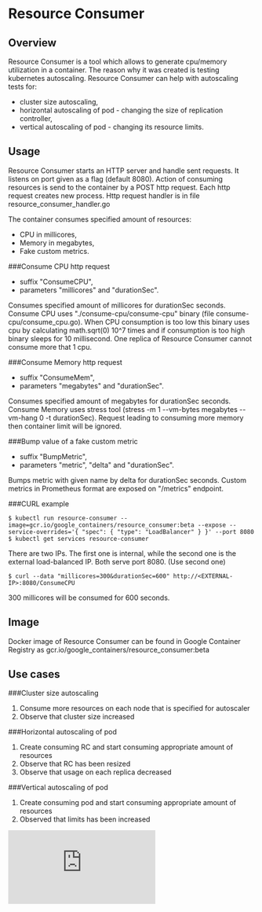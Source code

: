 # Resource Consumer

## Overview
Resource Consumer is a tool which allows to generate cpu/memory utilization in a container.
The reason why it was created is testing kubernetes autoscaling.
Resource Consumer can help with autoscaling tests for:
- cluster size autoscaling,
- horizontal autoscaling of pod - changing the size of replication controller,
- vertical autoscaling of pod - changing its resource limits.

## Usage
Resource Consumer starts an HTTP server and handle sent requests.
It listens on port given as a flag (default 8080).
Action of consuming resources is send to the container by a POST http request.
Each http request creates new process.
Http request handler is in file resource_consumer_handler.go 

The container consumes specified amount of resources:

- CPU in millicores,
- Memory in megabytes,
- Fake custom metrics.

###Consume CPU http request
- suffix "ConsumeCPU",
- parameters "millicores" and "durationSec".

Consumes specified amount of millicores for durationSec seconds.
Consume CPU uses "./consume-cpu/consume-cpu" binary (file consume-cpu/consume_cpu.go).
When CPU consumption is too low this binary uses cpu by calculating math.sqrt(0) 10^7 times
and if consumption is too high binary sleeps for 10 millisecond.
One replica of Resource Consumer cannot consume more that 1 cpu.

###Consume Memory http request
- suffix "ConsumeMem",
- parameters "megabytes" and "durationSec".

Consumes specified amount of megabytes for durationSec seconds.
Consume Memory uses stress tool (stress -m 1 --vm-bytes megabytes --vm-hang 0 -t durationSec).
Request leading to consuming more memory then container limit will be ignored.

###Bump value of a fake custom metric
- suffix "BumpMetric",
- parameters "metric", "delta" and "durationSec".

Bumps metric with given name by delta for durationSec seconds.
Custom metrics in Prometheus format are exposed on "/metrics" endpoint.

###CURL example
```console
$ kubectl run resource-consumer --image=gcr.io/google_containers/resource_consumer:beta --expose --service-overrides='{ "spec": { "type": "LoadBalancer" } }' --port 8080
$ kubectl get services resource-consumer
```

There are two IPs.  The first one is internal, while the second one is the external load-balanced IP.  Both serve port 8080. (Use second one)

```console
$ curl --data "millicores=300&durationSec=600" http://<EXTERNAL-IP>:8080/ConsumeCPU
```

300 millicores will be consumed for 600 seconds.

## Image

Docker image of Resource Consumer can be found in Google Container Registry as gcr.io/google_containers/resource_consumer:beta

## Use cases

###Cluster size autoscaling
1. Consume more resources on each node that is specified for autoscaler
2. Observe that cluster size increased

###Horizontal autoscaling of pod
1. Create consuming RC and start consuming appropriate amount of resources
2. Observe that RC has been resized
3. Observe that usage on each replica decreased

###Vertical autoscaling of pod
1. Create consuming pod and start consuming appropriate amount of resources
2. Observed that limits has been increased




[![Analytics](https://kubernetes-site.appspot.com/UA-36037335-10/GitHub/test/images/resource-consumer/README.md?pixel)]()
